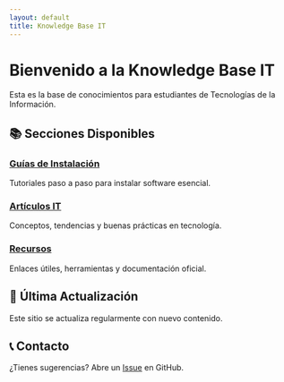 ```yaml
---
layout: default
title: Knowledge Base IT
---
```


# Bienvenido a la Knowledge Base IT

Esta es la base de conocimientos para estudiantes de Tecnologías de la Información.

## 📚 Secciones Disponibles

### [Guías de Instalación](./guias-instalacion/)
Tutoriales paso a paso para instalar software esencial.

### [Artículos IT](./articulos-it/)
Conceptos, tendencias y buenas prácticas en tecnología.

### [Recursos](./recursos/)
Enlaces útiles, herramientas y documentación oficial.

## 🔄 Última Actualización
Este sitio se actualiza regularmente con nuevo contenido.

## 📞 Contacto
¿Tienes sugerencias? Abre un [Issue](https://github.com/tu-usuario/kb-estudiantes-it/issues) en GitHub.